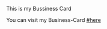 This is my Bussiness Card

You can visit my Business-Card [#here](https://comendrun.github.io/b-Card/)
